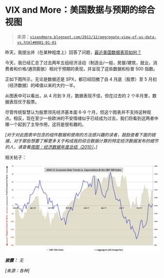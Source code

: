 <!--yml

分类：未分类

日期：2024-05-18 16:46:23

-->

# VIX and More：美国数据与预期的综合视图

> 来源：[`vixandmore.blogspot.com/2011/12/aggregate-view-of-us-data-vs.html#0001-01-01`](http://vixandmore.blogspot.com/2011/12/aggregate-view-of-us-data-vs.html#0001-01-01)

昨天，我提出并（在某种程度上）回答了问题，[最近美国数据表现如何？](http://vixandmore.blogspot.com/2011/12/how-good-has-us-data-been-lately.html)

今天，我已经汇总了过去两年五组经济活动（制造业/一般，房屋/建筑，就业，消费者和价格/通货膨胀）相对于预期的表现，并呈现了这些数据和标普 500 指数。

正如下图所示，无论是数据还是 SPX，都已经回撤了自 4 月底（股票）至 5 月初（经济数据）的峰值以来的大约一半。

从图表中可以看出，从 4 月到 9 月，数据表现不佳，但在过去的 2 个半月里，数据表现优于股票。

尽管传统智慧认为股票领先经济基本面 6-9 个月，但这个图表并不支持这种观点。相反，现在至少一些欧洲的不安情绪似乎已经成为过去，我们将看到这两者中哪一个起到了主导作用，这将是很有趣的。

*[对于对此图表中包含的组件数据和使用的方法感兴趣的读者，鼓励查看下面的链接。对于那些想要了解更多关于构成我的综合数据计算的特定经济数据发布的细节的人，请查看[周图：经济数据年度总结（2010）](http://vixandmore.blogspot.com/2011/01/chart-of-week-year-in-economic-data.html)。]*

相关帖子：

***![](img/030b9086ec581a193f98d042a3fd642e.png)***

***披露：*** *无*

*[来源：各种]* 
